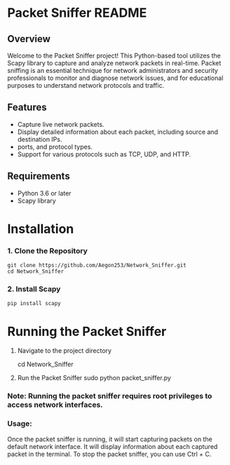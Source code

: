# Packet Sniffer README

## Overview
 Welcome to the Packet Sniffer project! This Python-based tool utilizes the Scapy library to capture and analyze network packets in real-time. Packet sniffing is an essential technique for network administrators and security professionals to monitor and diagnose network issues, and for educational purposes to understand network protocols and traffic.


## Features
 - Capture live network packets.
 - Display detailed information about each packet, including source and destination IPs. 
 - ports, and protocol types.
 - Support for various protocols such as TCP, UDP, and HTTP.


## Requirements
 - Python 3.6 or later
 - Scapy library

# Installation
### 1. Clone the Repository


	git clone https://github.com/Aegon253/Network_Sniffer.git
	cd Network_Sniffer
 
### 2. Install Scapy
	pip install scapy


# Running the Packet Sniffer
 1. Navigate to the project directory

	cd Network_Sniffer
 2. Run the Packet Sniffer
	sudo python packet_sniffer.py

### Note: Running the packet sniffer requires root privileges to access network interfaces.


### Usage:
 Once the packet sniffer is running, it will start capturing packets on the default network interface. It will display information about each captured packet in the terminal. To stop the packet sniffer, you can use Ctrl + C.


